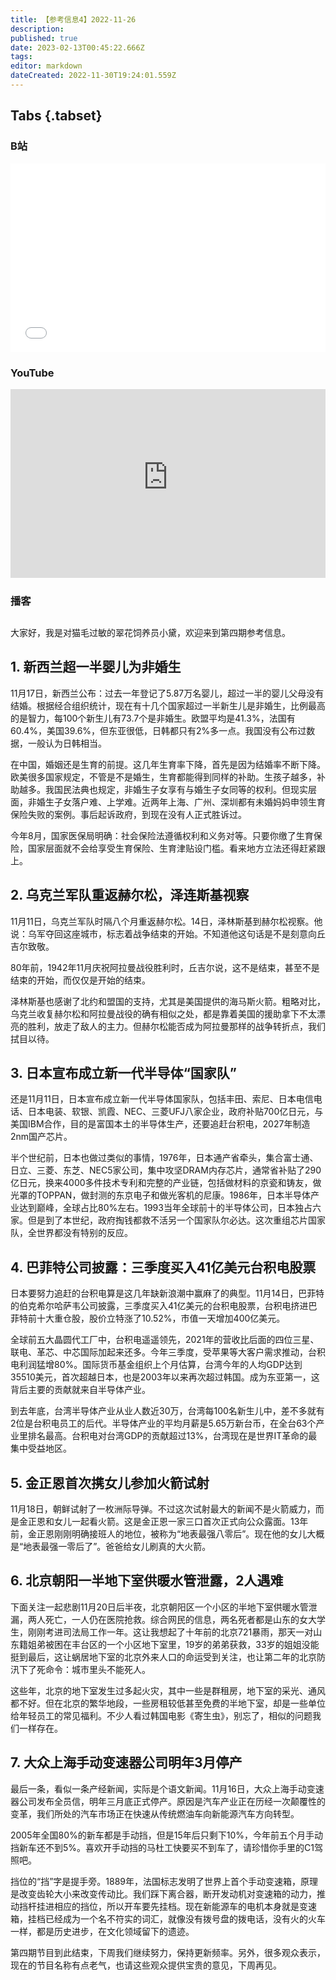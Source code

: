 ```yaml
---
title: 【参考信息4】2022-11-26
description: 
published: true
date: 2023-02-13T00:45:22.666Z
tags: 
editor: markdown
dateCreated: 2022-11-30T19:24:01.559Z
---
```


## Tabs {.tabset}
### B站
<div style="position: relative; padding: 30% 45%;">
<iframe style="position: absolute; width: 100%; height: 100%; left: 0; top: 0;" src="//player.bilibili.com/player.html?&bvid=BV1yP411u7BQ&page=1&as_wide=1&high_quality=1&danmaku=1" scrolling="no" border="0" frameborder="no" framespacing="0" allowfullscreen="true"></iframe>
</div>

### YouTube
<div style="position: relative; padding: 30% 45%;">
<iframe style="position: absolute; top: 0; left: 0; width: 100%; height: 100%;" src="https://www.youtube-nocookie.com/embed/zfriWBuWWZI" title="YouTube video player" frameborder="0" allow="accelerometer; autoplay; clipboard-write; encrypted-media; gyroscope; picture-in-picture" allowfullscreen></iframe>
</div>
  
### 播客
<div class="podcast-player"></div>

## 

大家好，我是对猫毛过敏的翠花饲养员小黛，欢迎来到第四期参考信息。

## 1. 新西兰超一半婴儿为非婚生

11月17日，新西兰公布：过去一年登记了5.87万名婴儿，超过一半的婴儿父母没有结婚。根据经合组织统计，现在有十几个国家超过一半新生儿是非婚生，比例最高的是智力，每100个新生儿有73.7个是非婚生。欧盟平均是41.3%，法国有60.4%，美国39.6%，但东亚很低，日韩都只有2%多一点。我国没有公布过数据，一般认为日韩相当。

在中国，婚姻还是生育的前提。这几年生育率下降，首先是因为结婚率不断下降。欧美很多国家规定，不管是不是婚生，生育都能得到同样的补助。生孩子越多，补助越多。我国民法典也规定，非婚生子女享有与婚生子女同等的权利。但现实层面，非婚生子女落户难、上学难。近两年上海、广州、深圳都有未婚妈妈申领生育保险失败的案例。事后起诉政府，到现在没有人正式胜诉过。

今年8月，国家医保局明确：社会保险法遵循权利和义务对等。只要你缴了生育保险，国家层面就不会给享受生育保险、生育津贴设门槛。看来地方立法还得赶紧跟上。

## 2. 乌克兰军队重返赫尔松，泽连斯基视察

11月11日，乌克兰军队时隔八个月重返赫尔松。14日，泽林斯基到赫尔松视察。他说：乌军夺回这座城市，标志着战争结束的开始。不知道他这句话是不是刻意向丘吉尔致敬。

80年前，1942年11月庆祝阿拉曼战役胜利时，丘吉尔说，这不是结束，甚至不是结束的开始，而仅仅是开始的结束。

泽林斯基也感谢了北约和盟国的支持，尤其是美国提供的海马斯火箭。粗略对比，乌克兰收复赫尔松和阿拉曼战役的确有相似之处，都是靠着美国的援助拿下不太漂亮的胜利，放走了敌人的主力。但赫尔松能否成为阿拉曼那样的战争转折点，我们拭目以待。

## 3. 日本宣布成立新一代半导体“国家队”

还是11月11日，日本宣布成立新一代半导体国家队，包括丰田、索尼、日本电信电话、日本电装、软银、凯霞、NEC、三菱UFJ八家企业，政府补贴700亿日元，与美国IBM合作，目的是富国本土的半导体生产，还要追赶台积电，2027年制造2nm国产芯片。

半个世纪前，日本也做过类似的事情，1976年，日本通产省牵头，集合富士通、日立、三菱、东芝、NEC5家公司，集中攻坚DRAM内存芯片，通常省补贴了290亿日元，换来4000多件技术专利和完整的产业链，包括做材料的京瓷和铸友，做光罩的TOPPAN，做封测的东京电子和做光客机的尼康。1986年，日本半导体产业达到巅峰，全球占比80%左右。1993当年全球前十的半导体公司，日本独占六家。但是到了本世纪，政府掏钱都救不活另一个国家队尔必达。这次重组芯片国家队，全世界都没有特别的反应。

## 4. 巴菲特公司披露：三季度买入41亿美元台积电股票

日本要努力追赶的台积电算是这几年缺新浪潮中赢麻了的典型。11月14日，巴菲特的伯克希尔哈萨韦公司披露，三季度买入41亿美元的台积电股票，台积电挤进巴菲特前十大重仓股，股价立特涨了10.52%，市值一天增加400亿美元。

全球前五大晶圆代工厂中，台积电遥遥领先，2021年的营收比后面的四位三星、联电、革芯、中芯国际加起来还多。今年三季度，受苹果等大客户需求推动，台积电利润猛增80%。国际货币基金组织上个月估算，台湾今年的人均GDP达到35510美元，首次超越日本，也是2003年以来再次超过韩国。成为东亚第一，这背后主要的贡献就来自半导体产业。

到去年底，台湾半导体产业从业人数近30万，台湾每100名新生儿中，差不多就有2位是台积电员工的后代。半导体产业的平均月薪是5.65万新台币，在全台63个产业里排名最高。台积电对台湾GDP的贡献超过13%，台湾现在是世界IT革命的最集中受益地区。

## 5. 金正恩首次携女儿参加火箭试射

11月18日，朝鲜试射了一枚洲际导弹。不过这次试射最大的新闻不是火箭威力，而是金正恩和女儿一起看火箭。这是金正恩一家三口首次正式向公众露面。13年前，金正恩刚刚明确接班人的地位，被称为“地表最强八零后”。现在他的女儿大概是“地表最强一零后了”。爸爸给女儿刷真的大火箭。

## 6. 北京朝阳一半地下室供暖水管泄露，2人遇难

下面关注一起悲剧11月20日后半夜，北京朝阳区一个小区的半地下室供暖水管泄漏，两人死亡，一人仍在医院抢救。综合网民的信息，两名死者都是山东的女大学生，刚刚考进司法局工作一年。这让我想起了十年前的北京721暴雨，那天一对山东籍姐弟被困在丰台区的一个小区地下室里，19岁的弟弟获救，33岁的姐姐没能挺到最后，这让蜗居地下室的北京外来人口的命运受到关注，也让第二年的北京防汛下了死命令：城市里头不能死人。

这些年，北京的地下室发生过多起火灾，其中一些是群租房，地下室的采光、通风都不好。但在北京的繁华地段，一些房租较低甚至免费的半地下室，却是一些单位给年轻员工的常见福利。不少人看过韩国电影《寄生虫》，别忘了，相似的问题我们一样存在。

## 7. 大众上海手动变速器公司明年3月停产

最后一条，看似一条产经新闻，实际是个语文新闻。11月16日，大众上海手动变速器公司发布全员信，明年三月底正式停产。原因是汽车产业正在历经一次颠覆性的变革，我们所处的汽车市场正在快速从传统燃油车向新能源汽车方向转型。

2005年全国80%的新车都是手动挡，但是15年后只剩下10%，今年前五个月手动挡新车还不到5%。喜欢开手动挡的马杜工快要买不到车了，请珍惜你手里的C1驾照吧。

挡位的“挡”字是提手旁。1889年，法国标志发明了世界上首个手动变速箱，原理是改变齿轮大小来改变传动比。我们踩下离合器，断开发动机对变速箱的动力，推动挡杆挂进相应的挡位，所以开车要先挂档。现在新能源车的电机本身就是变速箱，挂档已经成为一个名不符实的词汇，就像没有拨号盘的拨电话，没有火的火车一样，都是历史进步，在文化领域留下的遗迹。

第四期节目到此结束，下周我们继续努力，保持更新频率。另外，很多观众表示，现在的节目名称有点老气，也请这些观众提供宝贵的意见，下周再见。